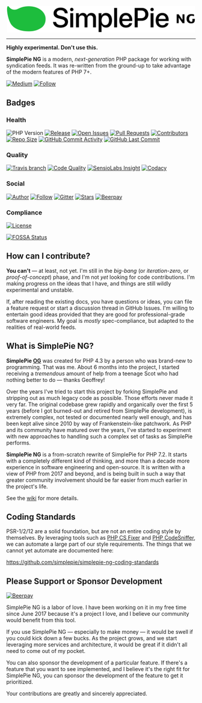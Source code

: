 <div align="center"><img src="logo.png" width="500"><br></div>

----

**Highly experimental. Don't use this.**

**SimplePie NG** is a modern, _next-generation_ PHP package for working with syndication feeds. It was re-written from the ground-up to take advantage of the modern features of PHP 7+.

[![Medium](https://img.shields.io/badge/medium-simplepie--ng-blue.svg?style=flat-square)](https://medium.com/simplepie-ng)
[![Follow](https://img.shields.io/twitter/follow/simplepie_ng.svg?style=flat-square&label=Twitter)](https://twitter.com/intent/follow?screen_name=simplepie_ng)


## Badges
### Health

![PHP Version](https://img.shields.io/packagist/php-v/simplepie/simplepie-ng.svg?style=flat-square)
[![Release](https://img.shields.io/github/release/simplepie/simplepie-ng.svg?style=flat-square)](https://github.com/simplepie/simplepie-ng/releases/latest)
[![Open Issues](http://img.shields.io/github/issues/simplepie/simplepie-ng.svg?style=flat-square)](https://github.com/simplepie/simplepie-ng/issues)
[![Pull Requests](https://img.shields.io/github/issues-pr/simplepie/simplepie-ng.svg?style=flat-square)](https://github.com/simplepie/simplepie-ng/pulls)
[![Contributors](https://img.shields.io/github/contributors/simplepie/simplepie-ng.svg?style=flat-square)](https://github.com/simplepie/simplepie-ng/graphs/contributors)
[![Repo Size](https://img.shields.io/github/repo-size/simplepie/simplepie-ng.svg?style=flat-square)](https://github.com/simplepie/simplepie-ng/pulse/monthly)
[![GitHub Commit Activity](https://img.shields.io/github/commit-activity/y/simplepie/simplepie-ng.svg?style=flat-square)](https://github.com/simplepie/simplepie-ng/commits/master)
[![GitHub Last Commit](https://img.shields.io/github/last-commit/simplepie/simplepie-ng.svg?style=flat-square)](https://github.com/simplepie/simplepie-ng/commits)

### Quality

[![Travis branch](https://img.shields.io/travis/simplepie/simplepie-ng/master.svg?style=flat-square&label=Travis%20CI)](https://travis-ci.org/simplepie/simplepie-ng)
[![Code Quality](http://img.shields.io/scrutinizer/g/simplepie/simplepie-ng.svg?style=flat-square&label=Scrutinizer)](https://scrutinizer-ci.com/g/simplepie/simplepie-ng)
[![SensioLabs Insight](https://img.shields.io/sensiolabs/i/1b772338-fd6a-4af1-8f5e-fddffc2b9d43.svg?style=flat-square&label=SensioLabs%20Insight)](https://insight.sensiolabs.com/projects/1b772338-fd6a-4af1-8f5e-fddffc2b9d43)
[![Codacy](https://img.shields.io/codacy/grade/2933d00bd11143baaa6538a9c5fbd9a9/master.svg?style=flat-square&label=Codacy)](https://www.codacy.com/app/simplepie/simplepie-ng)


### Social

[![Author](http://img.shields.io/badge/author-@skyzyx-blue.svg?style=flat-square)](https://twitter.com/skyzyx)
[![Follow](https://img.shields.io/twitter/follow/simplepie_ng.svg?style=flat-square&label=Follow%20@simplepie_ng)](https://twitter.com/intent/follow?screen_name=simplepie_ng)
[![Gitter](https://img.shields.io/gitter/room/simplepie/simplepie-ng.svg?style=flat-square)](https://gitter.im/simplepie/simplepie-ng)
[![Stars](https://img.shields.io/github/stars/simplepie/simplepie-ng.svg?style=flat-square&label=GitHub%20Stars)](https://github.com/simplepie/simplepie-ng/stargazers)
[![Beerpay](https://img.shields.io/beerpay/simplepie/simplepie-ng.svg?style=flat-square&label=Sponsored)](https://beerpay.io/simplepie/simplepie-ng)

### Compliance

[![License](https://img.shields.io/github/license/simplepie/simplepie-ng.svg?style=flat-square)](https://github.com/simplepie/simplepie-ng/blob/master/LICENSE.md)

[![FOSSA Status](https://app.fossa.io/api/projects/git%2Bgithub.com%2Fsimplepie%2Fsimplepie-ng.svg?type=large)](https://app.fossa.io/projects/git%2Bgithub.com%2Fsimplepie%2Fsimplepie-ng?ref=badge_large)

## How can I contribute?

**You can't** — at least, not yet. I'm still in the _big-bang_ (or _iteration-zero_, or _proof-of-concept_) phase, and I'm not _yet_ looking for code contributions. I'm making progress on the ideas that I have, and things are still wildly experimental and unstable.

If, after reading the existing docs, you have questions or ideas, you can file a feature request or start a discussion thread in GitHub Issues. I'm willing to entertain good ideas provided that they are good for professional-grade software engineers. My goal is _mostly_ spec-compliance, but adapted to the realities of real-world feeds.


## What is SimplePie NG?

**SimplePie [OG](http://www.urbandictionary.com/define.php?term=OG)** was created for PHP 4.3 by a person who was brand-new to programming. That was me. About 6 months into the project, I started receiving a _tremendous_ amount of help from a teenage Scot who had nothing better to do — thanks Geoffrey!

Over the years I've tried to start this project by forking SimplePie and stripping out as much legacy code as possible. Those efforts never made it very far. The original codebase grew rapidly and organically over the first 5 years (before I got burned-out and retired from SimplePie development), is extremely complex, not tested or documented nearly well enough, and has been kept alive since 2010 by way of Frankenstein-like patchwork. As PHP and its community have matured over the years, I've started to experiment with new approaches to handling such a complex set of tasks as SimplePie performs.

**SimplePie NG** is a from-scratch rewrite of SimplePie for PHP 7.2. It starts with a completely different kind of thinking, and more than a decade more experience in software engineering and open-source. It is written with a view of PHP from 2017 and beyond, and is being built in such a way that greater community involvement should be far easier from much earlier in the project's life.

See the [wiki](https://github.com/simplepie/simplepie-ng/wiki) for more details.

## Coding Standards

PSR-1/2/12 are a solid foundation, but are not an entire coding style by themselves. By leveraging tools such as [PHP CS Fixer](http://cs.sensiolabs.org) and [PHP CodeSniffer](https://github.com/squizlabs/PHP_CodeSniffer), we can automate a large part of our style requirements. The things that we cannot yet automate are documented here:

<https://github.com/simplepie/simplepie-ng-coding-standards>

## Please Support or Sponsor Development

[![Beerpay](https://img.shields.io/beerpay/simplepie/simplepie-ng.svg?style=flat-square)](https://beerpay.io/simplepie/simplepie-ng)

SimplePie NG is a labor of love. I have been working on it in my free time since June 2017 because it's a project I love, and I believe our community would benefit from this tool.

If you use SimplePie NG — especially to make money — it would be swell if you could kick down a few bucks. As the project grows, and we start leveraging more services and architecture, it would be great if it didn't all need to come out of my pocket.

You can also sponsor the development of a particular feature. If there's a feature that you want to see implemented, and I believe it's the right fit for SimplePie NG, you can sponsor the development of the feature to get it prioritized.

Your contributions are greatly and sincerely appreciated.
